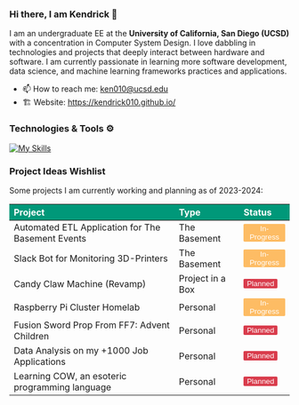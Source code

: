 ### Hi there, I am Kendrick 👋

I am an undergraduate EE at the **University of California, San Diego (UCSD)** with a concentration in Computer System Design. I love dabbling in technologies and projects that deeply interact between hardware and software. I am currently passionate in learning more software development, data science, and machine learning frameworks practices and applications. 
- 📫 How to reach me: ken010@ucsd.edu
- 🏗️ Website: https://kendrick010.github.io/

### Technologies & Tools ⚙️

[![My Skills](https://skillicons.dev/icons?i=c,cpp,python,js,mysql,postgres,git,matlab)](https://skillicons.dev) 

### Project Ideas Wishlist

Some projects I am currently working and planning as of 2023-2024:

<table>
    <thead style="background-color: #009879; color: #ffffff; text-align: left;">
        <tr>
            <th>Project</th>
            <th>Type</th>
            <th>Status</th>
        </tr>
    </thead>
    <tbody>
        <tr>
            <td>Automated ETL Application for The Basement Events</td>
            <td>The Basement</td>
            <td><button style="background-color: #fdbc64; border: none; color: white; border-radius: 2px;" disabled>In-Progress</button></td>
        </tr>
        <tr>
            <td>Slack Bot for Monitoring 3D-Printers</td>
            <td>The Basement</td>
            <td><button style="background-color: #fdbc64; border: none; color: white; border-radius: 2px;" disabled>In-Progress</button></td>
        </tr>
        <tr>
            <td>Candy Claw Machine (Revamp)</td>
            <td>Project in a Box</td>
            <td><button style="background-color: #d93c4c; border: none; color: white; border-radius: 2px;" disabled>Planned</button></td>
        </tr>
        <tr>
            <td>Raspberry Pi Cluster Homelab</td>
            <td>Personal</td>
            <td><button style="background-color: #fdbc64; border: none; color: white; border-radius: 2px;" disabled>In-Progress</button></td>
        </tr>
        <tr>
            <td>Fusion Sword Prop From FF7: Advent Children</td>
            <td>Personal</td>
            <td><button style="background-color: #d93c4c; border: none; color: white; border-radius: 2px;" disabled>Planned</button></td>
        </tr>
        <tr>
            <td>Data Analysis on my +1000 Job Applications</td>
            <td>Personal</td>
            <td><button style="background-color: #d93c4c; border: none; color: white; border-radius: 2px;" disabled>Planned</button></td>
        </tr>
        <tr>
            <td>Learning COW, an esoteric programming language</td>
            <td>Personal</td>
            <td><button style="background-color: #d93c4c; border: none; color: white; border-radius: 2px;" disabled>Planned</button></td>
        </tr>
    </tbody>
</table>
